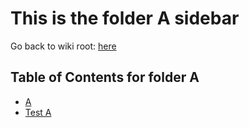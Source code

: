 # This is the folder A sidebar

Go back to wiki root: [here](Wiki.md)

## Table of Contents for folder A

- [A](A.md)
- [Test A](Test-A.md)
